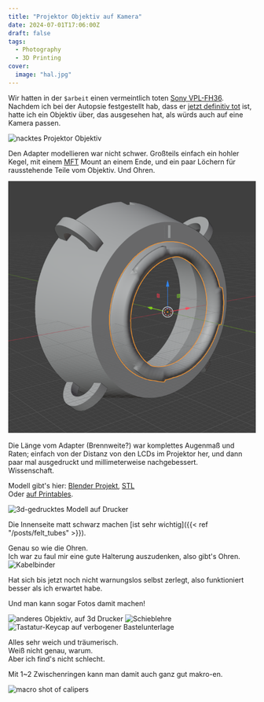```yaml
---
title: "Projektor Objektiv auf Kamera"
date: 2024-07-01T17:06:00Z
draft: false
tags:
  - Photography
  - 3D Printing
cover:
  image: "hal.jpg"
---
```


Wir hatten in der `$arbeit` einen vermeintlich toten [Sony VPL-FH36](https://pro.sony/en_GB/products/laser-projectors/vpl-fh36).  
Nachdem ich bei der Autopsie festgestellt hab, dass er [jetzt definitiv tot](disembowelment.jpg) ist, hatte ich ein Objektiv über, das ausgesehen hat, als würds auch auf eine Kamera passen.  

![nacktes Projektor Objektiv](naked_projector_lens.jpg)

Den Adapter modellieren war nicht schwer. Großteils einfach ein hohler Kegel, mit einem [MFT](https://de.wikipedia.org/wiki/Micro_Four_Thirds) Mount an einem Ende, und ein paar Löchern für rausstehende Teile vom Objektiv. Und Ohren.

![3d model in blender](blender.png)

Die Länge vom Adapter (Brennweite?) war komplettes Augenmaß und Raten; einfach von der Distanz von den LCDs im Projektor her, und dann paar mal ausgedruckt und millimeterweise nachgebessert.  
Wissenschaft.  

Modell gibt's hier: [Blender Projekt](projector_lens_adapter.blend), [STL](projector_lens_adapter.stl)  
Oder [auf Printables](https://www.printables.com/model/1154597-sony-vpl-fh36-projector-lens-to-micro-four-thirds).  

![3d-gedrucktes Modell auf Drucker](adapter.jpg)

Die Innenseite matt schwarz machen [ist sehr wichtig]({{< ref "/posts/felt_tubes" >}}).  

Genau so wie die Ohren.  
Ich war zu faul mir eine gute Halterung auszudenken, also gibt's Ohren.
![Kabelbinder](on_camera.jpg)

Hat sich bis jetzt noch nicht warnungslos selbst zerlegt, also funktioniert besser als ich erwartet habe.  

Und man kann sogar Fotos damit machen!

![anderes Objektiv, auf 3d Drucker](lens_on_bed.jpg)
![Schieblehre](calipers.jpg)
![Tastatur-Keycap auf verbogener Bastelunterlage](keycap.jpg)

Alles sehr weich und träumerisch.  
Weiß nicht genau, warum.  
Aber ich find's nicht schlecht.  

Mit 1~2 Zwischenringen kann man damit auch ganz gut makro-en.  

![macro shot of calipers](macro.jpg)
